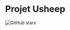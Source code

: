 # Projet Usheep

![GitHub stars](https://img.shields.io/github/stars/Doll/Osheep.svg?style=social&label=Star)